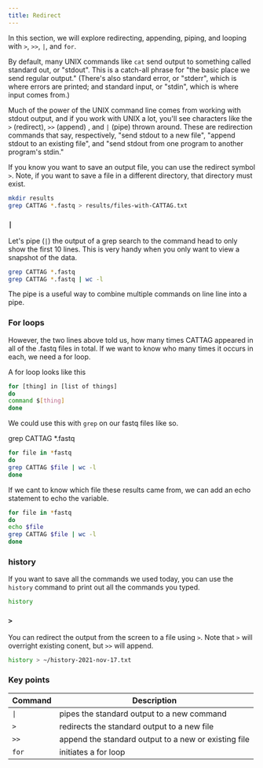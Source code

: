 ```yaml
---
title: Redirect
---
```


In this section, we will explore redirecting, appending, piping, and looping with `>`, `>>`,  `|`, and `for`.

By default, many UNIX commands like `cat` send output to something called
standard out, or "stdout". This is a catch-all phrase for "the basic
place we send regular output." (There's also standard error, or "stderr",
which is where errors are printed; and standard input, or "stdin", which
is where input comes from.)

Much of the power of the UNIX command line comes from working with
stdout output, and if you work with UNIX a lot, you'll see characters
like the `>` (redirect), `>>` (append) , and `|` (pipe) thrown around. These
are redirection commands that say, respectively, "send stdout to a new
file", "append stdout to an existing file", and "send stdout from one
program to another program's stdin."

If you know you want to save an output file, you can use the redirect symbol `>`. Note, if you want to save a file in a different directory, that directory must exist.

```bash
mkdir results
grep CATTAG *.fastq > results/files-with-CATTAG.txt
```

### `|`

Let's pipe (`|`) the output of a grep search to the command head to only show the first 10 lines. This is very handy when you only want to view a snapshot of the data. 


```bash
grep CATTAG *.fastq 
grep CATTAG *.fastq | wc -l
```

The pipe is a useful way to combine multiple commands on line line into a pipe. 

### For loops

However, the two lines above told us, how many times CATTAG appeared in all of the .fastq files in total. 
If we want to know who many times it occurs in each, we need a for loop. 

A for loop looks like this

```bash
for [thing] in [list of things]
do
command $[thing]
done
```


We could use this with `grep` on our fastq files like so. 


grep CATTAG *.fastq 

```bash
for file in *fastq
do
grep CATTAG $file | wc -l
done
```

If we cant to know which file these results came from, we can add an echo statement to echo the variable.


```bash
for file in *fastq
do
echo $file
grep CATTAG $file | wc -l
done
```

### history

If you want to save all the commands we used today, you can use the `history` command to print out all the commands you typed.

```bash
history
```

### `>`

You can redirect the output from the screen to a file using `>`. Note that `>` will overright existing conent, but `>>` will append. 

```bash
history > ~/history-2021-nov-17.txt
```

### Key points 

|Command|Description|
|-|-
|`\|` | pipes the standard output to a new command|
| `>`  | redirects the standard output to a new file |
| `>>`  | append the standard output to a new or existing file|
| `for` | initiates a for loop |
